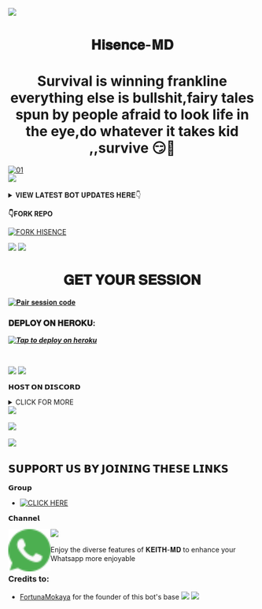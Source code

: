 
<a><img src='https://i.imgur.com/LyHic3i.gif'/></a>
<h1 align="center"> 𝐇𝐢𝐬𝐞𝐧𝐜𝐞-𝐌𝐃 </h1>

 
<h1 align="center"> Survival is winning frankline everything else is bullshit,fairy tales spun by people afraid to look life in the eye,do whatever it takes kid ,,survive 😏🙏
</h1>



  <a href="https://ibb.co/N6NMDtn"><img src="https://i.imgur.com/XlQIFIF.jpeg" alt="01" border="0" /></a>                     
<a><img src='https://i.imgur.com/LyHic3i.gif'/></a>
 

<details>
<summary>𝐕𝐈𝐄𝐖 𝐋𝐀𝐓𝐄𝐒𝐓 𝐁𝐎𝐓 𝐔𝐏𝐃𝐀𝐓𝐄𝐒 𝐇𝐄𝐑𝐄👇</summary>
  
- 𝑨𝒍𝒍 𝑫𝒐𝒘𝒏𝒍𝒐𝒂𝒅𝒆𝒓𝒔 𝑭𝒊𝒙𝒆𝒅 𝒂𝒏𝒅 𝒂𝒓𝒆 𝑾𝒐𝒓𝒌𝒊𝒏𝒈🔥.
- 𝑶𝒗𝒆𝒓𝒂𝒍 𝑷𝒆𝒓𝒇𝒐𝒓𝒎𝒂𝒏𝒄𝒆 𝑰𝒎𝒑𝒓𝒐𝒗𝒆𝒎𝒆𝒏𝒕𝒔🤫.

</details>


**👇FORK REPO**

  

<a href="https://github.com/finjohns/HISENCE-MD/fork"><img src="https://img.shields.io/badge/CLICK%20HERE-purple" alt="FORK HISENCE" width="150"></a>


<a><img src='https://i.imgur.com/LyHic3i.gif'/></a>
<a><img src='https://i.imgur.com/LyHic3i.gif'/></a>
 <h1 align="center">  𝐆𝐄𝐓 𝐘𝐎𝐔𝐑 𝐒𝐄𝐒𝐒𝐈𝐎𝐍 </h1>
  <a href="https://keithmd-l4qc.onrender.com/pair"><img src="https://img.shields.io/badge/Pair%20session%20code-white" alt="𝐏𝐚𝐢𝐫 𝐬𝐞𝐬𝐬𝐢𝐨𝐧 𝐜𝐨𝐝𝐞" width="300"></a>



###  𝐃𝐄𝐏𝐋𝐎𝐘 𝐎𝐍 𝐇𝐄𝐑𝐎𝐊𝐔:


 ***[![Tap to deploy on heroku](https://www.herokucdn.com/deploy/button.svg)](https://dashboard.heroku.com/new?button-url=https://github.com/Finjohns/HISENCE-MD&template=https://github.com/Finjohns/HISENCE-MD.git)***

<br>

<a><img src='https://i.imgur.com/LyHic3i.gif'/></a>
<a><img src='https://i.imgur.com/LyHic3i.gif'/></a>
 

**𝗛𝗢𝗦𝗧 𝗢𝗡 𝗗𝗜𝗦𝗖𝗢𝗥𝗗**
<details>
<summary>CLICK FOR MORE</summary>
<a href="https://github.com/keithkeizzah/KEITH-MD/archive/refs/heads/main.zip"><img src="https://img.shields.io/badge/DOWNLOAD%20FILES-yellow" alt="Rainhost Files" width="150"></a>
  
<a href="https://bot-hosting.net/?aff=1259151615210819614"><img src="https://img.shields.io/badge/SIGNUP%20&%20DEPLOY-gold" alt="Scalingo Deploy" width="150"></a>
</details

<a><img src='https://i.imgur.com/LyHic3i.gif'/></a>


<a><img src='https://i.imgur.com/LyHic3i.gif'/></a>



<a><img src='https://i.imgur.com/LyHic3i.gif'/></a>

## 𝗦𝗨𝗣𝗣𝗢𝗥𝗧 𝗨𝗦 𝗕𝗬 𝗝𝗢𝗜𝗡𝗜𝗡𝗚 𝗧𝗛𝗘𝗦𝗘 𝗟𝗜𝗡𝗞𝗦

**𝗚𝗿𝗼𝘂𝗽**
- <a href="https://chat.whatsapp.com/DvXonepPp1XBPOYIBziTl1" target="_blank">
    <img alt="CLICK HERE" src="https://img.shields.io/badge/ JOIN OUR WHATSAPP GROUP  -25D366?style=for-the-badge&logo=whatsapp&logoColor=white" />
  </a>


**𝗖𝗵𝗮𝗻𝗻𝗲𝗹**
<p align="centre">
  <a href="https://whatsapp.com/channel/0029Vaan9TF9Bb62l8wpoD47">
    <img align="left" alt="SIEGRIN | Whastapp" width="86px" src="https://raw.githubusercontent.com/PikaBotz/My_Personal_Space/main/Images/AnyaBot_pics/Anya_v2/Whatsapp.svg" />
  

   
   <a><img src='https://i.imgur.com/LyHic3i.gif'/></a>


Enjoy the diverse features of 𝐊𝐄𝐈𝐓𝐇-𝐌𝐃  to enhance your Whatsapp more enjoyable


### Credits to:
- [FortunaMokaya](https://github.com/Fortunatusmokaya) for the founder of this bot's base
<a><img src='https://i.imgur.com/LyHic3i.gif'/></a>
<a><img src='https://i.imgur.com/LyHic3i.gif'/></a>


